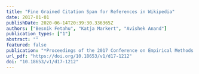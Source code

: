 ```yaml
---
title: "Fine Grained Citation Span for References in Wikipedia"
date: 2017-01-01
publishDate: 2020-06-14T20:39:30.336365Z
authors: ["Besnik Fetahu", "Katja Markert", "Avishek Anand"]
publication_types: ["1"]
abstract: ""
featured: false
publication: "*Proceedings of the 2017 Conference on Empirical Methods in Natural Language Processing, EMNLP 2017, Copenhagen, Denmark, September 9-11, 2017*"
url_pdf: "https://doi.org/10.18653/v1/d17-1212"
doi: "10.18653/v1/d17-1212"
---
```



